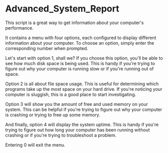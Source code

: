 # Advanced_System_Report

This script is a great way to get information about your computer's performance.

It contains a menu with four options, each configured to display different information about your computer. To choose an option, simply enter the corresponding number when prompted. 

Let's start with option 1, shall we? If you choose this option, you'll be able to see how much disk space is being used. This is handy if you're trying to figure out why your computer is running slow or if you're running out of space.

Option 2 is all about file space usage. This is useful for determining which programs take up the most space on your hard drive. If you're noticing your computer is sluggish, this is a good place to start investigating.

Option 3 will show you the amount of free and used memory on your system. This can be helpful if you're trying to figure out why your computer is crashing or trying to free up some memory.

And finally, option 4 will display the system uptime. This is handy if you're trying to figure out how long your computer has been running without crashing or if you're trying to troubleshoot a problem.

Entering 0 will exit the menu.
